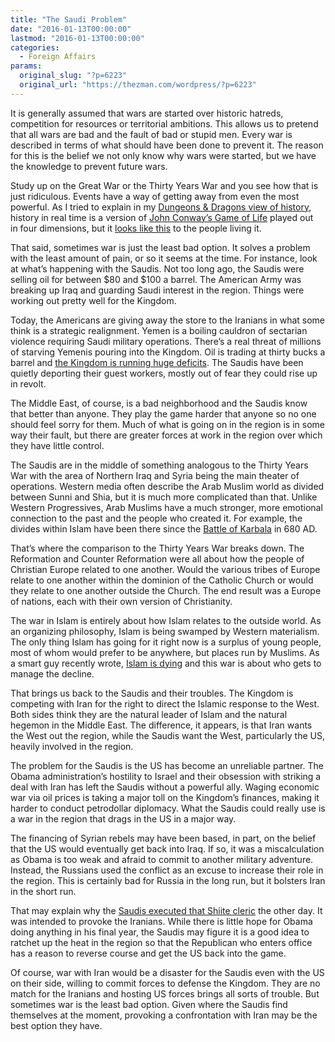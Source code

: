 ```yaml
---
title: "The Saudi Problem"
date: "2016-01-13T00:00:00"
lastmod: "2016-01-13T00:00:00"
categories:
  - Foreign Affairs
params:
  original_slug: "?p=6223"
  original_url: "https://thezman.com/wordpress/?p=6223"
---
```


It is generally assumed that wars are started over historic hatreds,
competition for resources or territorial ambitions. This allows us to
pretend that all wars are bad and the fault of bad or stupid men. Every
war is described in terms of what should have been done to prevent it.
The reason for this is the belief we not only know why wars were
started, but we have the knowledge to prevent future wars.

Study up on the Great War or the Thirty Years War and you see how that
is just ridiculous. Events have a way of getting away from even the most
powerful. As I tried to explain in my [Dungeons & Dragons view of
history](http://thezman.com/wordpress/?p=5335), history in real time is
a version of [John Conway’s Game of
Life](https://en.wikipedia.org/wiki/Conway%27s_Game_of_Life) played out
in four dimensions, but it [looks like
this](https://www.clicktorelease.com/code/conway3d/) to the people
living it.

That said, sometimes war is just the least bad option. It solves a
problem with the least amount of pain, or so it seems at the time. For
instance, look at what’s happening with the Saudis. Not too long ago,
the Saudis were selling oil for between $80 and $100 a barrel. The
American Army was breaking up Iraq and guarding Saudi interest in the
region. Things were working out pretty well for the Kingdom.

Today, the Americans are giving away the store to the Iranians in what
some think is a strategic realignment. Yemen is a boiling cauldron of
sectarian violence requiring Saudi military operations. There’s a real
threat of millions of starving Yemenis pouring into the Kingdom. Oil is
trading at thirty bucks a barrel and [the Kingdom is running huge
deficits](http://www.ft.com/fastft/2016/01/05/deficit-is-sticky-but-saudi-budget-looks-positive-says-fitch/).
The Saudis have been quietly deporting their guest workers, mostly out
of fear they could rise up in revolt.

The Middle East, of course, is a bad neighborhood and the Saudis know
that better than anyone. They play the game harder that anyone so no one
should feel sorry for them. Much of what is going on in the region is in
some way their fault, but there are greater forces at work in the region
over which they have little control.

The Saudis are in the middle of something analogous to the Thirty Years
War with the area of Northern Iraq and Syria being the main theater of
operations. Western media often describe the Arab Muslim world as
divided between Sunni and Shia, but it is much more complicated than
that. Unlike Western Progressives, Arab Muslims have a much stronger,
more emotional connection to the past and the people who created it. For
example, the divides within Islam have been there since the [Battle of
Karbala](https://en.wikipedia.org/wiki/Battle_of_Karbala) in 680 AD.

That’s where the comparison to the Thirty Years War breaks down. The
Reformation and Counter Reformation were all about how the people of
Christian Europe related to one another. Would the various tribes of
Europe relate to one another within the dominion of the Catholic Church
or would they relate to one another outside the Church. The end result
was a Europe of nations, each with their own version of Christianity.

The war in Islam is entirely about how Islam relates to the outside
world. As an organizing philosophy, Islam is being swamped by Western
materialism. The only thing Islam has going for it right now is a
surplus of young people, most of whom would prefer to be anywhere, but
places run by Muslims. As a smart guy recently wrote, [Islam is
dying](http://thezman.com/wordpress/?p=6003) and this war is about who
gets to manage the decline.

That brings us back to the Saudis and their troubles. The Kingdom is
competing with Iran for the right to direct the Islamic response to the
West. Both sides think they are the natural leader of Islam and the
natural hegemon in the Middle East. The difference, it appears, is that
Iran wants the West out the region, while the Saudis want the West,
particularly the US, heavily involved in the region.

The problem for the Saudis is the US has become an unreliable partner.
The Obama administration’s hostility to Israel and their obsession with
striking a deal with Iran has left the Saudis without a powerful ally.
Waging economic war via oil prices is taking a major toll on the
Kingdom’s finances, making it harder to conduct petrodollar diplomacy.
What the Saudis could really use is a war in the region that drags in
the US in a major way.

The financing of Syrian rebels may have been based, in part, on the
belief that the US would eventually get back into Iraq. If so, it was a
miscalculation as Obama is too weak and afraid to commit to another
military adventure. Instead, the Russians used the conflict as an excuse
to increase their role in the region. This is certainly bad for Russia
in the long run, but it bolsters Iran in the short run.

That may explain why the [Saudis executed that Shiite
cleric](http://www.cnn.com/2016/01/02/middleeast/saudi-arabia-executes-dozens-terror/)
the other day. It was intended to provoke the Iranians. While there is
little hope for Obama doing anything in his final year, the Saudis may
figure it is a good idea to ratchet up the heat in the region so that
the Republican who enters office has a reason to reverse course and get
the US back into the game.

Of course, war with Iran would be a disaster for the Saudis even with
the US on their side, willing to commit forces to defense the Kingdom.
They are no match for the Iranians and hosting US forces brings all
sorts of trouble. But sometimes war is the least bad option. Given where
the Saudis find themselves at the moment, provoking a confrontation with
Iran may be the best option they have.

 
